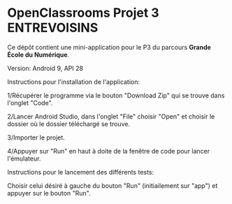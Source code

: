 # OpenClassrooms Projet 3 ENTREVOISINS

Ce dépôt contient une mini-application pour le P3 du parcours **Grande École du Numérique**.

Version:
    Android 9, 
    API 28

Instructions pour l'installation de l'application:

  1/Récupérer le programme via le bouton "Download Zip" qui se trouve dans l'onglet "Code".

  2/Lancer Android Studio, dans l'onglet "File" choisir "Open" et choisir le dossier où le dossier téléchargé se trouve.
  
  3/Importer le projet.
  
  4/Appuyer sur "Run" en haut à doite de la fenêtre de code pour lancer l'émulateur.
  
  
	
Instructions pour le lancement des différents tests:

  Choisir celui désiré à gauche du bouton "Run" (initiailement sur "app") et appuyer sur le bouton "Run".


